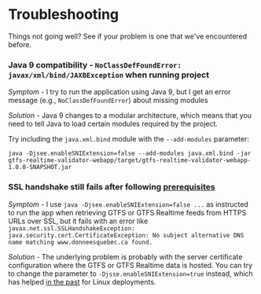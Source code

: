# Troubleshooting

Things not going well?  See if your problem is one that we've encountered before.

### Java 9 compatibility - `NoClassDefFoundError: javax/xml/bind/JAXBException` when running project

*Symptom* - I try to run the application using Java 9, but I get an error message (e.g., `NoClassDefFoundError`) about missing modules

*Solution* - Java 9 changes to a modular architecture, which means that you need to tell Java to load certain modules required by the project.  

Try including the `java.xml.bind` module with the `--add-modules` parameter:

`java -Djsee.enableSNIExtension=false --add-modules java.xml.bind -jar gtfs-realtime-validator-webapp/target/gtfs-realtime-validator-webapp-1.0.0-SNAPSHOT.jar`

### SSL handshake still fails after following [prerequisites](https://github.com/CUTR-at-USF/gtfs-realtime-validator#prerequisites-1)

*Symptom* - I use `java -Djsee.enableSNIExtension=false ...` as instructed to run the app when retrieving GTFS or GTFS Realtime feeds from HTTPS URLs over SSL, but it fails with an error like `javax.net.ssl.SSLHandshakeException: java.security.cert.CertificateException: No subject alternative DNS name matching www.donneesquebec.ca found.` 

*Solution* - The underlying problem is probably with the server certificate configuration where the GTFS or GTFS Realtime data is hosted.  You can try to change the parameter to `-Djsse.enableSNIExtension=true` instead, which has helped [in the past](https://github.com/CUTR-at-USF/gtfs-realtime-validator/pull/310) for Linux deployments.